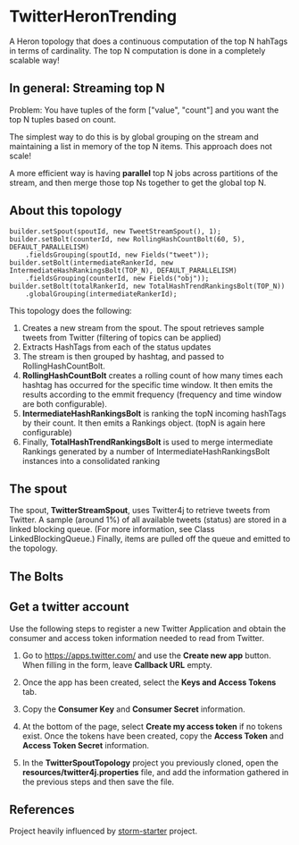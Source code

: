 # TwitterHeronTrending

A Heron topology that does a continuous computation of the top N hahTags in terms of cardinality.
The top N computation is done in a completely scalable way!

## In general: Streaming top N
Problem: You have tuples of the form ["value", "count"] and you want the top N tuples based on count.

The simplest way to do this is by global grouping on the stream and maintaining a list in memory of the top N items. This approach does not scale!

A more efficient way is having **parallel** top N jobs across partitions of the stream, and then merge those top Ns together to get the global top N.

## About this topology

    builder.setSpout(spoutId, new TweetStreamSpout(), 1);
    builder.setBolt(counterId, new RollingHashCountBolt(60, 5), DEFAULT_PARALLELISM)
        .fieldsGrouping(spoutId, new Fields("tweet"));
    builder.setBolt(intermediateRankerId, new IntermediateHashRankingsBolt(TOP_N), DEFAULT_PARALLELISM)
        .fieldsGrouping(counterId, new Fields("obj"));
    builder.setBolt(totalRankerId, new TotalHashTrendRankingsBolt(TOP_N))
        .globalGrouping(intermediateRankerId);


This topology does the following:

1. Creates a new stream from the spout. The spout retrieves sample tweets from Twitter (filtering of topics can be applied)
2. Extracts HashTags from each of the status updates
3. The stream is then grouped by hashtag, and passed to RollingHashCountBolt.
4. **RollingHashCountBolt** creates a rolling count of how many times each hashtag has occurred for the specific time window. It then emits the results according to the emmit frequency (frequency and time window are both configurable).
5. **IntermediateHashRankingsBolt** is ranking the topN incoming hashTags by their count. It then emits a Rankings object. (topN is again here configurable)
6. Finally, **TotalHashTrendRankingsBolt** is used to merge intermediate Rankings generated by a number of IntermediateHashRankingsBolt instances into a consolidated ranking


## The spout

The spout, **TwitterStreamSpout**, uses Twitter4j to retrieve tweets from Twitter. A sample (around 1%) of all available tweets (status) are stored in a linked blocking queue. (For more information, see Class LinkedBlockingQueue.) Finally, items are pulled off the queue and emitted to the topology.


## The Bolts



## Get a twitter account

Use the following steps to register a new Twitter Application and obtain the consumer and access token information needed to read from Twitter.

1. Go to <a href="" target="_blank">https://apps.twitter.com/</a> and use the **Create new app** button. When filling in the form, leave **Callback URL** empty.

2. Once the app has been created, select the **Keys and Access Tokens** tab.

3. Copy the **Consumer Key** and **Consumer Secret** information.

4. At the bottom of the page, select **Create my access token** if no tokens exist. Once the tokens have been created, copy the **Access Token** and **Access Token Secret** information.

5. In the **TwitterSpoutTopology** project you previously cloned, open the **resources/twitter4j.properties** file, and add the information gathered in the previous steps and then save the file.


## References

Project heavily influenced by [storm-starter](https://github.com/apache/storm/tree/master/examples/storm-starter) project.

